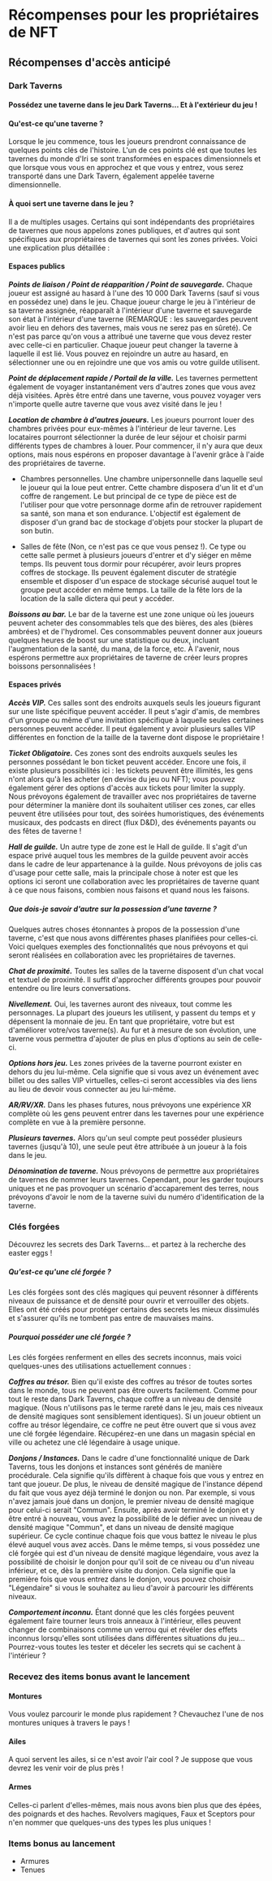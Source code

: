# Récompenses pour les propriétaires de NFT

## Récompenses d'accès anticipé

### Dark Taverns

#### Possédez une taverne dans le jeu Dark Taverns… Et à l'extérieur du jeu !

#### Qu'est-ce qu'une taverne ?

Lorsque le jeu commence, tous les joueurs prendront connaissance de
quelques points clés de l'histoire. 
L'un de ces points clé est que toutes les tavernes du monde d'Iri 
se sont transformées en espaces dimensionnels et que
lorsque vous vous en approchez et que vous y entrez, 
vous serez transporté dans une Dark Tavern, également appelée taverne dimensionnelle.

#### À quoi sert une taverne dans le jeu ?
Il a de multiples usages. 
Certains qui sont indépendants des propriétaires de 
tavernes que nous appelons zones publiques, 
et d'autres qui sont spécifiques aux propriétaires de 
tavernes qui sont les zones privées.
Voici une explication plus détaillée :

#### Espaces publics

_**Points de liaison / Point de réapparition / Point de sauvegarde.**_
Chaque joueur est assigné au hasard à l'une des 10 000 Dark Taverns 
(sauf si vous en possédez une) dans le jeu. 
Chaque joueur charge le jeu à l'intérieur de sa taverne assignée, 
réapparaît à l'intérieur d'une taverne et sauvegarde son état à l'intérieur d'une taverne 
(REMARQUE : les sauvegardes peuvent avoir lieu en dehors des tavernes, mais vous ne serez pas en sûreté). 
Ce n'est pas parce qu'on vous a attribué une taverne que vous devez rester avec 
celle-ci en particulier. Chaque joueur peut changer la taverne à laquelle il est lié. 
Vous pouvez en rejoindre un autre au hasard, en sélectionner une ou en rejoindre une que vos amis ou votre guilde utilisent.

_**Point de déplacement rapide / Portail de la ville.**_ 
Les tavernes permettent également de voyager instantanément vers d'autres zones que vous avez déjà visitées. 
Après être entré dans une taverne, vous pouvez voyager vers n'importe quelle autre taverne que vous avez visité dans le jeu !

_**Location de chambre à d'autres joueurs.**_ 
Les joueurs pourront louer des chambres privées pour eux-mêmes à l'intérieur de 
leur taverne. Les locataires pourront sélectionner la durée de leur séjour 
et choisir parmi différents types de chambres à louer. 
Pour commencer, il n'y aura que deux options, mais nous espérons en proposer davantage à l'avenir grâce à l'aide des propriétaires de taverne.

+ Chambres personnelles. Une chambre unipersonnelle dans laquelle seul 
le joueur qui la loue peut entrer. Cette chambre disposera d'un lit et d'un coffre 
de rangement. Le but principal de ce type de pièce est de l'utiliser pour que votre 
personnage dorme afin de retrouver rapidement sa santé, son mana et son endurance. 
L'objectif est également de disposer d'un grand bac de stockage d'objets pour stocker la plupart de son butin.


+ Salles de fête (Non, ce n'est pas ce que vous pensez !). Ce type ou cette salle 
permet à plusieurs joueurs d'entrer et d'y siéger en même temps. 
Ils peuvent tous dormir pour récupérer, avoir leurs propres coffres de stockage. 
Ils peuvent également discuter de stratégie ensemble et disposer d'un espace 
de stockage sécurisé auquel tout le groupe peut accéder en même temps. 
La taille de la fête lors de la location de la salle dictera qui peut y accéder.

_**Boissons au bar.**_ 
Le bar de la taverne est une zone unique où les joueurs peuvent acheter des 
consommables tels que des bières, des ales (bières ambrées) et de l'hydromel. 
Ces consommables peuvent donner aux joueurs quelques heures de boost sur une 
statistique ou deux, incluant l'augmentation de la santé, du mana, 
de la force, etc. 
À l'avenir, nous espérons permettre aux propriétaires de taverne de créer leurs propres boissons personnalisées !

#### Espaces privés

_**Accès VIP.**_ Ces salles sont des endroits auxquels seuls les joueurs figurant 
sur une liste spécifique peuvent accéder. Il peut s'agir d'amis, de membres d'un 
groupe ou même d'une invitation spécifique à laquelle seules certaines personnes 
peuvent accéder. Il peut également y avoir plusieurs salles VIP différentes 
en fonction de la taille de la taverne dont dispose le propriétaire !

_**Ticket Obligatoire.**_ Ces zones sont des endroits auxquels seules les 
personnes possédant le bon ticket peuvent accéder. Encore une fois, il existe 
plusieurs possibilités ici : les tickets peuvent être illimités, les gens n'ont alors
qu'à les acheter (en devise du jeu ou NFT); vous pouvez également gérer des options
d'accès aux tickets pour limiter la supply. Nous prévoyons également de travailler avec nos
propriétaires de taverne pour déterminer la manière dont ils souhaitent utiliser
ces zones, car elles peuvent être utilisées pour tout, des soirées humoristiques, des
événements musicaux, des podcasts en direct (flux D&D), des événements payants ou des fêtes de taverne !

_**Hall de guilde.**_ Un autre type de zone est le Hall de guilde. 
Il s'agit d'un espace privé auquel tous les membres de la guilde peuvent avoir accès
dans le cadre de leur appartenance à la guilde. Nous prévoyons de jolis cas d'usage pour
cette salle, mais la principale chose à noter est que les options ici seront 
une collaboration avec les propriétaires de taverne quant à ce que nous faisons, 
combien nous faisons et quand nous les faisons.

##### Que dois-je savoir d'autre sur la possession d'une taverne ?

Quelques autres choses étonnantes à propos de la possession d'une taverne, 
c'est que nous avons différentes phases planifiées pour celles-ci. 
Voici quelques exemples des fonctionnalités que nous prévoyons et qui seront réalisées
en collaboration avec les propriétaires de tavernes.

_**Chat de proximité.**_ Toutes les salles de la taverne disposent d'un chat vocal 
et textuel de proximité. Il suffit d'approcher différents groupes pour pouvoir entendre ou
 lire leurs conversations.

**_Nivellement._** Oui, les tavernes auront des niveaux, tout comme les personnages. 
La plupart des joueurs les utilisent, y passent du temps et y dépensent la monnaie 
de jeu. En tant que propriétaire, votre but est d'améliorer votre/vos taverne(s). Au fur et à mesure de son évolution,
une taverne vous permettra d'ajouter de plus en plus d'options au sein de celle-ci.

_**Options hors jeu.**_ Les zones privées de la taverne pourront exister en dehors 
du jeu lui-même. Cela signifie que si vous avez un événement avec billet ou des 
salles VIP virtuelles, celles-ci seront accessibles via des liens au lieu de devoir 
vous connecter au jeu lui-même.

_**AR/RV/XR.**_ Dans les phases futures, nous prévoyons une expérience XR 
complète où les gens peuvent entrer dans les tavernes pour une expérience complète
en vue à la première personne.

**_Plusieurs tavernes._** Alors qu'un seul compte peut posséder plusieurs tavernes
(jusqu'à 10), une seule peut être attribuée à un joueur à la fois dans le jeu.

_**Dénomination de taverne.**_ Nous prévoyons de permettre aux propriétaires de 
tavernes de nommer leurs tavernes. Cependant, pour les garder toujours uniques 
et ne pas provoquer un scénario d'accaparement des terres, nous prévoyons d'avoir le
nom de la taverne suivi du numéro d'identification de la taverne.

### Clés forgées

Découvrez les secrets des Dark Taverns… et partez à la recherche des easter eggs !

##### Qu'est-ce qu'une clé forgée ?

Les clés forgées sont des clés magiques qui peuvent résonner à différents niveaux 
de puissance et de densité pour ouvrir et verrouiller des objets. Elles ont été créés 
pour protéger certains des secrets les mieux dissimulés et s'assurer qu'ils ne 
tombent pas entre de mauvaises mains.

##### Pourquoi posséder une clé forgée ?

Les clés forgées renferment en elles des secrets inconnus, mais voici quelques-unes
des utilisations actuellement connues :

_**Coffres au trésor.**_ Bien qu'il existe des coffres au trésor de toutes sortes dans le 
monde, tous ne peuvent pas être ouverts facilement. Comme pour tout le reste dans 
Dark Taverns, chaque coffre a un niveau de densité magique. (Nous n'utilisons pas le
terme rareté dans le jeu, mais ces niveaux de densité magiques sont sensiblement identiques). Si un
joueur obtient un coffre au trésor légendaire, ce coffre ne peut être ouvert que si
vous avez une clé forgée légendaire. Récupérez-en une dans un magasin spécial en ville
ou achetez une clé légendaire à usage unique.

_**Donjons / Instances.**_ Dans le cadre d'une fonctionnalité unique de 
Dark Taverns, tous les donjons et instances sont générés de manière procédurale. 
Cela signifie qu'ils diffèrent à chaque fois que vous y entrez en tant que joueur. 
De plus, le niveau de densité magique de l'instance dépend du fait que vous ayez déjà 
terminé le donjon ou non. Par exemple, si vous n'avez jamais joué dans un donjon, 
le premier niveau de densité magique pour celui-ci serait "Commun". Ensuite, 
après avoir terminé le donjon et y être entré à nouveau, vous avez la possibilité de
le défier avec un niveau de densité magique "Commun", et dans un niveau de densité magique 
supérieur. Ce cycle continue chaque fois que vous battez le niveau le plus élevé 
auquel vous avez accès. Dans le même temps, si vous possédez une clé forgée qui est d'un niveau 
de densité magique légendaire, vous avez la possibilité de choisir le donjon pour
qu'il soit de ce niveau ou d'un niveau inférieur, et ce, dès la première visite du donjon.
Cela signifie que la première fois que vous entrez dans le donjon, 
vous pouvez choisir "Légendaire" si vous le souhaitez au lieu d'avoir à parcourir les différents niveaux.

**_Comportement inconnu._** Étant donné que les clés forgées peuvent également faire 
tourner leurs trois anneaux à l'intérieur, elles peuvent changer de combinaisons 
comme un verrou qui et révéler des effets inconnus lorsqu'elles sont utilisées 
dans différentes situations du jeu... Pourrez-vous toutes les tester et déceler 
les secrets qui se cachent à l'intérieur ?

### Recevez des items bonus avant le lancement

#### Montures

Vous voulez parcourir le monde plus rapidement ? 
Chevauchez l'une de nos montures uniques à travers le pays !

#### Ailes

A quoi servent les ailes, si ce n'est avoir l'air cool ? Je suppose que vous devrez les venir voir de plus près !

#### Armes

Celles-ci parlent d'elles-mêmes, mais nous avons bien plus que des épées, 
des poignards et des haches. Revolvers magiques, Faux et Sceptors pour n'en nommer que
quelques-uns des types les plus uniques !

### Items bonus au lancement

- Armures
- Tenues